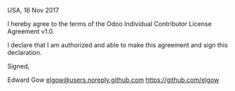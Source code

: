 USA, 16 Nov 2017

I hereby agree to the terms of the Odoo Individual Contributor License
Agreement v1.0.

I declare that I am authorized and able to make this agreement and sign this
declaration.

Signed,

Edward Gow elgow@users.noreply.github.com https://github.com/elgow
